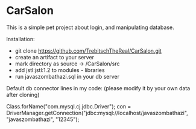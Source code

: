 # CarSalon
This is a simple pet project about login, and manipulating database.

Installation: 

- git clone https://github.com/TrebitschTheReal/CarSalon.git
- create an artifact to your server
- mark directory as source -> /CarSalon/src
- add jstl:jstl:1.2 to modules - libraries
- run javaszombathazi.sql in your db server

Default db connector lines in my code:
(please modify it by your own data after cloning)

 Class.forName("com.mysql.cj.jdbc.Driver");
 con = DriverManager.getConnection("jdbc:mysql://localhost/javaszombathazi", "javaszombathazi", "12345");
